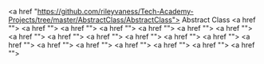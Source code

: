 <a href "https://github.com/rileyvaness/Tech-Academy-Projects/tree/master/AbstractClass/AbstractClass"> Abstract Class </a>
<a href ""> </a>
<a href ""> </a>
<a href ""> </a>
<a href ""> </a>
<a href ""> </a>
<a href ""> </a>
<a href ""> </a>
<a href ""> </a>
<a href ""> </a>
<a href ""> </a>
<a href ""> </a>
<a href ""> </a>
<a href ""> </a>
<a href ""> </a>
<a href ""> </a>
<a href ""> </a>
<a href ""> </a>
<a href ""> </a>
<a href ""> </a>
<a href ""> </a>


